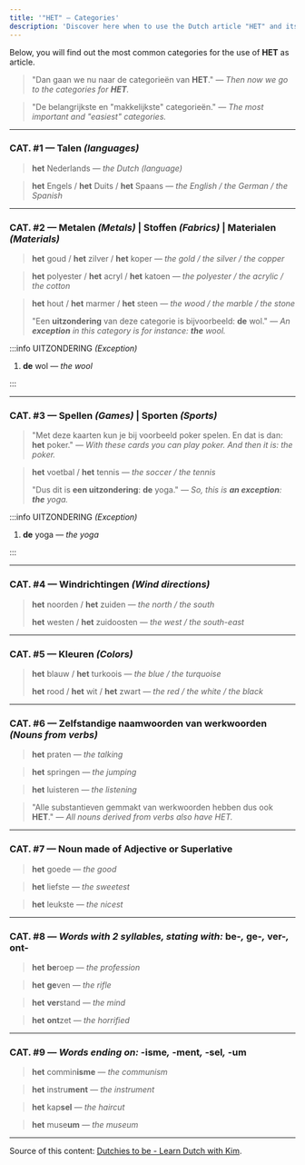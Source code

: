 ```yaml
---
title: '"HET" — Categories'
description: 'Discover here when to use the Dutch article "HET" and its most common used categories.'
---
```


Below, you will find out the most common categories for the use of **HET** as article.

> "Dan gaan we nu naar de categorieën van **HET**."
> _— Then now we go to the categories for **HET**._

> "De belangrijkste en "makkelijkste" categorieën."
> _— The most important and "easiest" categories._

---

### CAT. #1 — Talen _(languages)_

> **het** Nederlands
> _— the Dutch (language)_

> **het** Engels / **het** Duits / **het** Spaans
> _— the English / the German / the Spanish_

---

### CAT. #2 — Metalen _(Metals)_ | Stoffen _(Fabrics)_ | Materialen _(Materials)_

> **het** goud / **het** zilver / **het** koper
> _— the gold / the silver / the copper_

> **het** polyester / **het** acryl / **het** katoen
> _— the polyester / the acrylic / the cotton_

> **het** hout / **het** marmer / **het** steen
> _— the wood / the marble / the stone_
>
> "Een **uitzondering** van deze categorie is bijvoorbeeld: **de** wol."
> _— An **exception** in this category is for instance: **the** wool._

:::info UITZONDERING _(Exception)_

1. **de** wol _— the wool_

:::

---

### CAT. #3 — Spellen _(Games)_ | Sporten _(Sports)_

> "Met deze kaarten kun je bij voorbeeld poker spelen. En dat is dan: **het** poker."
> _— With these cards you can play poker. And then it is: the poker._

> **het** voetbal / **het** tennis
> _— the soccer / the tennis_
>
> "Dus dit is **een uitzondering**: **de** yoga."
> _— So, this is **an exception**: **the** yoga._

:::info UITZONDERING _(Exception)_

1. **de** yoga _— the yoga_

:::

---

### CAT. #4 — Windrichtingen _(Wind directions)_

> **het** noorden / **het** zuiden
> _— the north / the south_
>
> **het** westen / **het** zuidoosten
> _— the west / the south-east_

---

### CAT. #5 — Kleuren _(Colors)_

> **het** blauw / **het** turkoois
> _— the blue / the turquoise_
>
> **het** rood / **het** wit / **het** zwart
> _— the red / the white / the black_

---

### CAT. #6 — Zelfstandige naamwoorden van werkwoorden _(Nouns from verbs)_

> **het** praten
> _— the talking_

> **het** springen
> _— the jumping_

> **het** luisteren
> _— the listening_

> "Alle substantieven gemmakt van werkwoorden hebben dus ook **HET**."
> _— All nouns derived from verbs also have HET._

---

### CAT. #7 — Noun made of Adjective or Superlative

> **het** goede
> _— the good_

> **het** liefste
> _— the sweetest_

> **het** leukste
> _— the nicest_

---

### CAT. #8 — _Words with 2 syllables, stating with:_ **be-**_,_ **ge-**_,_ **ver-**_,_ **ont-**

> **het** **be**roep
> _— the profession_

> **het** **ge**ven
> _— the rifle_

> **het** **ver**stand
> _— the mind_

> **het** **ont**zet
> _— the horrified_

---

### CAT. #9 — _Words ending on:_ **-isme**_,_ **-ment**_,_ **-sel**_,_ **-um**

> **het** commin**isme**
> _— the communism_

> **het** instru**ment**
> _— the instrument_

> **het** kap**sel**
> _— the haircut_

> **het** muse**um**
> _— the museum_

---

Source of this content: [Dutchies to be - Learn Dutch with Kim](https://youtu.be/3f6ppki9o54).
